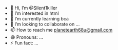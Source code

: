 - 👋 Hi, I’m @Silent1killer
- 👀 I’m interested in html
- 🌱 I’m currently learning bca
- 💞️ I’m looking to collaborate on ...
- 📫 How to reach me planetearth68u@gmail.com
- 😄 Pronouns: ...
- ⚡ Fun fact: ...

<!---
Silent1killer/Silent1killer is a ✨ special ✨ repository because its `README.md` (this file) appears on your GitHub profile.
You can click the Preview link to take a look at your changes.
--->

